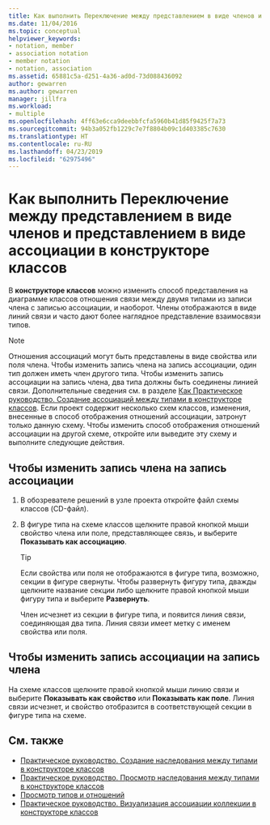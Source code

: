 ```yaml
---
title: Как выполнить Переключение между представлением в виде членов и представлением в виде ассоциации (конструктор классов)
ms.date: 11/04/2016
ms.topic: conceptual
helpviewer_keywords:
- notation, member
- association notation
- member notation
- notation, association
ms.assetid: 65881c5a-d251-4a36-ad0d-73d088436092
author: gewarren
ms.author: gewarren
manager: jillfra
ms.workload:
- multiple
ms.openlocfilehash: 4ff63e6cca9deebbfcfa5960b41d85f9425f7a73
ms.sourcegitcommit: 94b3a052fb1229c7e7f8804b09c1d403385c7630
ms.translationtype: HT
ms.contentlocale: ru-RU
ms.lasthandoff: 04/23/2019
ms.locfileid: "62975496"
---
```

# <a name="how-to-change-between-member-notation-and-association-notation-in-class-designer"></a>Как выполнить Переключение между представлением в виде членов и представлением в виде ассоциации в конструкторе классов

В **конструкторе классов** можно изменить способ представления на диаграмме классов отношения связи между двумя типами из записи члена с записью ассоциации, и наоборот. Члены отображаются в виде линий связи и часто дают более наглядное представление взаимосвязи типов.

> [!NOTE]
> Отношения ассоциаций могут быть представлены в виде свойства или поля члена. Чтобы изменить запись члена на запись ассоциации, один тип должен иметь член другого типа. Чтобы изменить запись ассоциации на запись члена, два типа должны быть соединены линией связи. Дополнительные сведения см. в разделе [Как Практическое руководство. Создание ассоциаций между типами в конструкторе классов](how-to-create-associations-between-types.md). Если проект содержит несколько схем классов, изменения, внесенные в способ отображения отношений ассоциации, затронут только данную схему. Чтобы изменить способ отображения отношений ассоциации на другой схеме, откройте или выведите эту схему и выполните следующие действия.

## <a name="to-change-member-notation-to-association-notation"></a>Чтобы изменить запись члена на запись ассоциации

1. В обозревателе решений в узле проекта откройте файл схемы классов (CD-файл).

2. В фигуре типа на схеме классов щелкните правой кнопкой мыши свойство члена или поле, представляющее связь, и выберите **Показывать как ассоциацию**.

    > [!TIP]
    > Если свойства или поля не отображаются в фигуре типа, возможно, секции в фигуре свернуты. Чтобы развернуть фигуру типа, дважды щелкните название секции либо щелкните правой кнопкой мыши фигуру типа и выберите **Развернуть**.

    Член исчезнет из секции в фигуре типа, и появится линия связи, соединяющая два типа. Линия связи имеет метку с именем свойства или поля.

## <a name="to-change-association-notation-to-member-notation"></a>Чтобы изменить запись ассоциации на запись члена

На схеме классов щелкните правой кнопкой мыши линию связи и выберите **Показывать как свойство** или **Показывать как поле**. Линия связи исчезнет, и свойство отобразится в соответствующей секции в фигуре типа на схеме.

## <a name="see-also"></a>См. также

- [Практическое руководство. Создание наследования между типами в конструкторе классов](how-to-create-inheritance-between-types.md)
- [Практическое руководство. Просмотр наследования между типами в конструкторе классов](how-to-view-inheritance-between-types.md)
- [Просмотр типов и отношений](designing-and-viewing-classes-and-types.md)
- [Практическое руководство. Визуализация ассоциации коллекции в конструкторе классов](how-to-visualize-a-collection-association.md)